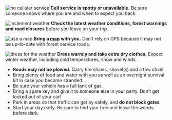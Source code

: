 ![no cellular service](/assets/img/site-wide/cell-service-icon.svg "no cellular service") 
**Cell service is spotty or unavailable.** Be sure someone knows where you are and when to expect you back.

![inclement weather](/assets/img/site-wide/weather-icon.svg "inclement weather") **Check the latest weather conditions, forest warnings and road closures** before you leave on your trip.

![use a map](/assets/img/site-wide/map-icon.svg "use a map") 
**Bring a [map](https://www.fs.usda.gov/main/shoshone/maps-pubs) with you.** Don’t 
  rely on GPS because it may not be up-to-date with forest service roads. 

![dress for the weather](/assets/img/site-wide/winter-warm-icon.svg "dress for the weather") **Dress warmly and take extra dry clothes.**
Expect winter weather, including cold temperatures, snow and winds.


* **Roads may not be plowed.** Carry tire chains, shovel(s) and a tow chain. 
* Bring plenty of food and water with you as well as an overnight survival kit in case you become stranded.
* Be sure your vehicle has a full tank of gas.
* Bring a spare key and give it to someone else in your party. Don’t get locked out of your car!
* Park in areas so that traffic can get by safely, and **do not block gates**.
* Start your day early. Be sure to find your tree and leave the woods before dark.
